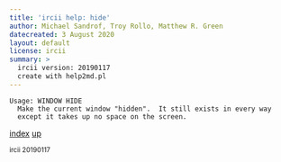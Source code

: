 ```yaml
---
title: 'ircii help: hide'
author: Michael Sandrof, Troy Rollo, Matthew R. Green
datecreated: 3 August 2020
layout: default
license: ircii
summary: >
  ircii version: 20190117
  create with help2md.pl
---
```

```
Usage: WINDOW HIDE
  Make the current window "hidden".  It still exists in every way 
  except it takes up no space on the screen.
```

[index](index.html)
[up](..)

<small> ircii 20190117 </small>
